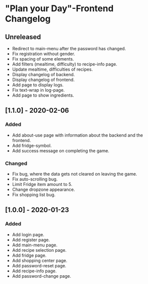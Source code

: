 # "Plan your Day"-Frontend Changelog 

## Unreleased
 - Redirect to main-menu after the password has changed.
 - Fix registration without gender.
 - Fix spacing of some elements.
 - Add filters (mealtime, difficulty) to recipe-info page.
 - Update mealtime, difficulties of recipes.
 - Display changelog of backend.
 - Display changelog of frontend.
 - Add page to display logs.
 - Fix text-wrap in log-page.
 - Add page to show ingredients.
 
## [1.1.0] - 2020-02-06
### Added
 - Add about-use page with information about the backend and the frontend.
 - Add fridge-symbol.
 - Add success message on completing the game.
 
### Changed
 - Fix bug, where the data gets not cleared on leaving the game.
 - Fix auto-scrolling bug.
 - Limit Fridge item amount to 5.
 - Change dropzone appearance.
 - Fix shopping list bug.
 
## [1.0.0] - 2020-01-23
### Added
 - Add login page.
 - Add register page.
 - Add main-menu page.
 - Add recipe selection page.
 - Add fridge page.
 - Add shopping center page.
 - Add password-reset page.
 - Add recipe-info page.
 - Add password-change page.